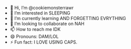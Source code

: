 - 👋 Hi, I’m @cookiemonsterrawr
- 👀 I’m interested in SLEEPING
- 🌱 I’m currently learning AND FORGETTING EVRYTHING
- 💞️ I’m looking to collaborate on NAH
- 📫 How to reach me IDK
- 😄 Pronouns: DAM/LOL
- ⚡ Fun fact: I LOVE USING CAPS.

<!---
cookiemonsterrawr/cookiemonsterrawr is a ✨ special ✨ repository because its `README.md` (this file) appears on your GitHub profile.
You can click the Preview link to take a look at your changes.
--->
